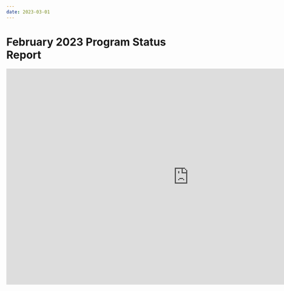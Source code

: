 ```yaml
---
date: 2023-03-01
---
```


# February 2023 Program Status Report

<iframe src="https://docs.google.com/presentation/d/e/2PACX-1vRSoQetwzwMIXZUN8O6miWNr7Zby0KhM-vmPCAnJX2w2mIHtUJO2Ym_AyUdRTo7tikfdY9IVFerYZ0_/embed?start=false&loop=false&delayms=3000" frameborder="0" width="960" height="569" allowfullscreen="true" mozallowfullscreen="true" webkitallowfullscreen="true"></iframe>